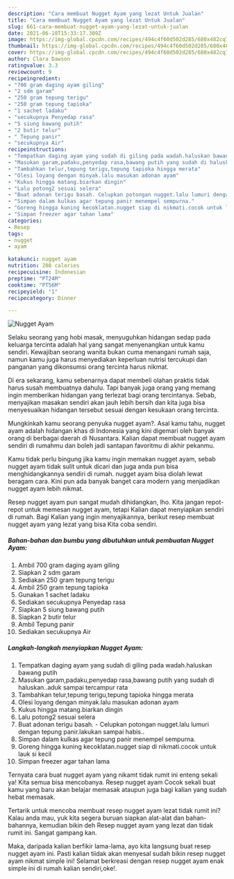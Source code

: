 ```yaml
---
description: "Cara membuat Nugget Ayam yang lezat Untuk Jualan"
title: "Cara membuat Nugget Ayam yang lezat Untuk Jualan"
slug: 661-cara-membuat-nugget-ayam-yang-lezat-untuk-jualan
date: 2021-06-18T15:33:17.309Z
image: https://img-global.cpcdn.com/recipes/494c4f60d502d285/680x482cq70/nugget-ayam-foto-resep-utama.jpg
thumbnail: https://img-global.cpcdn.com/recipes/494c4f60d502d285/680x482cq70/nugget-ayam-foto-resep-utama.jpg
cover: https://img-global.cpcdn.com/recipes/494c4f60d502d285/680x482cq70/nugget-ayam-foto-resep-utama.jpg
author: Clara Dawson
ratingvalue: 3.3
reviewcount: 9
recipeingredient:
- "700 gram daging ayam giling"
- "2 sdm garam"
- "250 gram tepung terigu"
- "250 gram tepung tapioka"
- "1 sachet ladaku"
- "secukupnya Penyedap rasa"
- "5 siung bawang putih"
- "2 butir telur"
- " Tepung panir"
- "secukupnya Air"
recipeinstructions:
- "Tempatkan daging ayam yang sudah di giling pada wadah.haluskan bawang putih"
- "Masukan garam,padaku,penyedap rasa,bawang putih yang sudah di haluskan..aduk sampai tercampur rata"
- "Tambahkan telur,tepung terigu,tepung tapioka hingga merata"
- "Olesi loyang dengan minyak.lalu masukan adonan ayam"
- "Kukus hingga matang.biarkan dingin"
- "Lalu potong2 sesuai selera"
- "Buat adonan terigu basah. Celupkan potongan nugget.lalu lumuri dengan tepung panir.lakukan sampai habis.."
- "Simpan dalam kulkas agar tepung panir menempel sempurna."
- "Goreng hingga kuning kecoklatan.nugget siap di nikmati.cocok untuk lauk si kecil"
- "Simpan freezer agar tahan lama"
categories:
- Resep
tags:
- nugget
- ayam

katakunci: nugget ayam 
nutrition: 208 calories
recipecuisine: Indonesian
preptime: "PT24M"
cooktime: "PT56M"
recipeyield: "1"
recipecategory: Dinner

---
```



![Nugget Ayam](https://img-global.cpcdn.com/recipes/494c4f60d502d285/680x482cq70/nugget-ayam-foto-resep-utama.jpg)

Selaku seorang yang hobi masak, menyuguhkan hidangan sedap pada keluarga tercinta adalah hal yang sangat menyenangkan untuk kamu sendiri. Kewajiban seorang  wanita bukan cuma menangani rumah saja, namun kamu juga harus menyediakan keperluan nutrisi tercukupi dan panganan yang dikonsumsi orang tercinta harus nikmat.

Di era  sekarang, kamu sebenarnya dapat membeli olahan praktis tidak harus susah membuatnya dahulu. Tapi banyak juga orang yang memang ingin memberikan hidangan yang terlezat bagi orang tercintanya. Sebab, menyajikan masakan sendiri akan jauh lebih bersih dan kita juga bisa menyesuaikan hidangan tersebut sesuai dengan kesukaan orang tercinta. 



Mungkinkah kamu seorang penyuka nugget ayam?. Asal kamu tahu, nugget ayam adalah hidangan khas di Indonesia yang kini digemari oleh banyak orang di berbagai daerah di Nusantara. Kalian dapat membuat nugget ayam sendiri di rumahmu dan boleh jadi santapan favoritmu di akhir pekanmu.

Kamu tidak perlu bingung jika kamu ingin memakan nugget ayam, sebab nugget ayam tidak sulit untuk dicari dan juga anda pun bisa menghidangkannya sendiri di rumah. nugget ayam bisa diolah lewat beragam cara. Kini pun ada banyak banget cara modern yang menjadikan nugget ayam lebih nikmat.

Resep nugget ayam pun sangat mudah dihidangkan, lho. Kita jangan repot-repot untuk memesan nugget ayam, tetapi Kalian dapat menyiapkan sendiri di rumah. Bagi Kalian yang ingin menyajikannya, berikut resep membuat nugget ayam yang lezat yang bisa Kita coba sendiri.

<!--inarticleads1-->

##### Bahan-bahan dan bumbu yang dibutuhkan untuk pembuatan Nugget Ayam:

1. Ambil 700 gram daging ayam giling
1. Siapkan 2 sdm garam
1. Sediakan 250 gram tepung terigu
1. Ambil 250 gram tepung tapioka
1. Gunakan 1 sachet ladaku
1. Sediakan secukupnya Penyedap rasa
1. Siapkan 5 siung bawang putih
1. Siapkan 2 butir telur
1. Ambil  Tepung panir
1. Sediakan secukupnya Air




<!--inarticleads2-->

##### Langkah-langkah menyiapkan Nugget Ayam:

1. Tempatkan daging ayam yang sudah di giling pada wadah.haluskan bawang putih
1. Masukan garam,padaku,penyedap rasa,bawang putih yang sudah di haluskan..aduk sampai tercampur rata
1. Tambahkan telur,tepung terigu,tepung tapioka hingga merata
1. Olesi loyang dengan minyak.lalu masukan adonan ayam
1. Kukus hingga matang.biarkan dingin
1. Lalu potong2 sesuai selera
1. Buat adonan terigu basah. - Celupkan potongan nugget.lalu lumuri dengan tepung panir.lakukan sampai habis..
1. Simpan dalam kulkas agar tepung panir menempel sempurna.
1. Goreng hingga kuning kecoklatan.nugget siap di nikmati.cocok untuk lauk si kecil
1. Simpan freezer agar tahan lama




Ternyata cara buat nugget ayam yang nikamt tidak rumit ini enteng sekali ya! Kita semua bisa mencobanya. Resep nugget ayam Cocok sekali buat kamu yang baru akan belajar memasak ataupun juga bagi kalian yang sudah hebat memasak.

Tertarik untuk mencoba membuat resep nugget ayam lezat tidak rumit ini? Kalau anda mau, yuk kita segera buruan siapkan alat-alat dan bahan-bahannya, kemudian bikin deh Resep nugget ayam yang lezat dan tidak rumit ini. Sangat gampang kan. 

Maka, daripada kalian berfikir lama-lama, ayo kita langsung buat resep nugget ayam ini. Pasti kalian tiidak akan menyesal sudah bikin resep nugget ayam nikmat simple ini! Selamat berkreasi dengan resep nugget ayam enak simple ini di rumah kalian sendiri,oke!.

